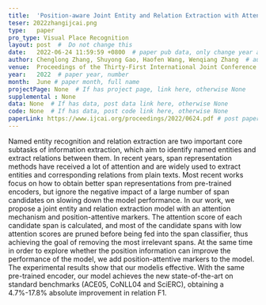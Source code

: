 ```yaml
---
title:  'Position-aware Joint Entity and Relation Extraction with Attention Mechanism'  #  Paper title, covered by ''
teser: 2022zhangijcai.png
type:   paper
pro_type: Visual Place Recognition
layout: post  #  Do not change this
date:   2022-06-24 11:59:59 +0800  # paper pub data, only change year and month according to this format
author: Chenglong Zhang, Shuyong Gao, Haofen Wang, Wenqiang Zhang  # authors information
venue:  Proceedings of the Thirty-First International Joint Conference on Artificial Intelligence (IJCAI-22) (CCF A) # Where it be, ICCV and CVPR remove IEEE Conference on,
year:   2022  # paper year, number
month:  June # paper month, full name
projectPage: None  # If has project page, link here, otherwise None
supplemental : None
data: None  # If has data, post data link here, otherwise None
code: None  # If has data, post code link here, otherwise None
paperLink: https://www.ijcai.org/proceedings/2022/0624.pdf # post paper pdf link here
---
```


Named entity recognition and relation extraction are two important core subtasks of information extraction, which aim to identify named entities and extract relations between them. In recent years, span representation methods have received a lot of attention and are widely used to extract entities and corresponding relations from plain texts. Most recent works focus on how to obtain better span representations from pre-trained encoders, but ignore the negative impact of a large number of span candidates on slowing down the model performance. In our work, we propose a joint entity and relation extraction model with an attention mechanism and position-attentive markers. The attention score of each candidate span is calculated, and most of the candidate spans with low attention scores are pruned before being fed into the span classifier, thus achieving the goal of removing the most irrelevant spans. At the same time in order to explore whether the position information can improve the performance of the model, we add position-attentive markers to the model. The experimental results show that our modelis effective. With the same pre-trained encoder, our model achieves the new state-of-the-art on standard benchmarks (ACE05, CoNLL04 and SciERC), obtaining a 4.7%-17.8% absolute improvement in relation F1.